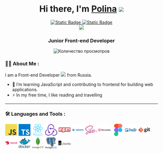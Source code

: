 <h1 align="center">Hi there, I'm <a href="https://daniilshat.ru/" target="_blank">Polina</a> 
<img src="https://github.com/blackcater/blackcater/raw/main/images/Hi.gif" height="32"/></h1>
<div align="center">
  <a href="#">
    <img alt="Static Badge" src="https://img.shields.io/badge/Telegram-blue?logo=telegram&logoColor=%23ffff">
  </a>
  <a href="#">
    <img alt="Static Badge" src="https://img.shields.io/badge/VK-blue?logo=VK&logoColor=%23ffff">
  </a>
</div>
<div align="center">
  <img src="https://media.giphy.com/media/hpXdHPfFI5wTABdDx9/giphy.gif" height="200">
</div>
<h3 align="center">Junior Front-end Developer</h3>
<div align="center">
  <img src="https://komarev.com/ghpvc/?username=polinakoma&style=flat-square&color=blue" alt="Количество просмотров">
</div>

### :tipping_hand_woman: About Me :
I am a Front-end Developer <img src="https://media.giphy.com/media/WUlplcMpOCEmTGBtBW/giphy.gif" width="30"> from Russia.
- :telescope: I’m learning JavaScript and contributing to frontend for building web applications.
- :zap: In my free time, I like reading and travelling
---

### :hammer_and_wrench: Languages and Tools :
<div>
  <img src="https://github.com/devicons/devicon/blob/master/icons/javascript/javascript-original.svg" title="JavaScript" width="40" height="40">
  <img src="https://github.com/devicons/devicon/blob/master/icons/typescript/typescript-original.svg" title="TypeScript" width="40" height="40">
  <img src="https://github.com/devicons/devicon/blob/master/icons/react/react-original-wordmark.svg" title="React" alt="React" width="40" height="40">
  <img src="https://github.com/devicons/devicon/blob/master/icons/redux/redux-original.svg" title="Redux" width="40" height="40">
  <img src="https://github.com/devicons/devicon/blob/master/icons/npm/npm-original-wordmark.svg" title="Npm" width="40" height="40">
  <img src="https://github.com/devicons/devicon/blob/master/icons/webpack/webpack-original-wordmark.svg" title="Webpack" width="40" height="40">
  <img src="https://github.com/devicons/devicon/blob/master/icons/sass/sass-original.svg" title="Sass" width="40" height="40">
  <img src="https://github.com/devicons/devicon/blob/master/icons/storybook/storybook-original-wordmark.svg" title="Storybook" width="40" height="40">
  <img src="https://github.com/devicons/devicon/blob/master/icons/figma/figma-original.svg" title="Figma" width="40" height="40">
  <img src="https://github.com/devicons/devicon/blob/master/icons/trello/trello-plain-wordmark.svg" title="Trello" width="40" height="40">
  <img src="https://github.com/devicons/devicon/blob/master/icons/git/git-original-wordmark.svg" title="Git" width="40" height="40">
  <img src="https://github.com/devicons/devicon/blob/master/icons/nestjs/nestjs-plain-wordmark.svg" title="Nestjs" width="40" height="40">
  <img src="https://github.com/devicons/devicon/blob/master/icons/docker/docker-original-wordmark.svg" title="Docker" width="40" height="40">
  <img src="https://github.com/devicons/devicon/blob/master/icons/mongodb/mongodb-original-wordmark.svg" title="Mongodb" width="40" height="40">
  <img src="https://github.com/devicons/devicon/blob/master/icons/postgresql/postgresql-original-wordmark.svg" title="Postgresql" width="40" height="40">
  <img src="https://github.com/devicons/devicon/blob/master/icons/ubuntu/ubuntu-plain-wordmark.svg" title="Ubuntu" width="40" height="40">
</div>

